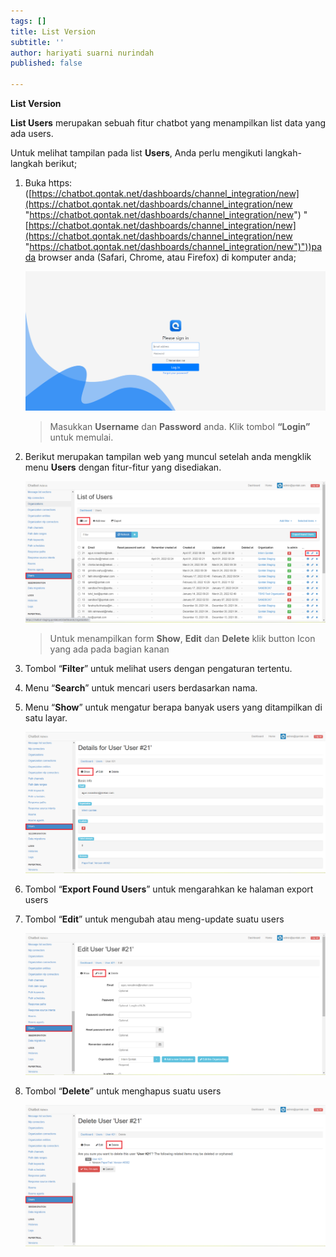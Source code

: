 ```yaml
---
tags: []
title: List Version
subtitle: ''
author: hariyati suarni nurindah
published: false

---
```

**List Version**

**List Users** merupakan sebuah fitur chatbot yang menampilkan list data yang ada users.

Untuk melihat tampilan pada list **Users**, Anda perlu mengikuti langkah-langkah berikut;

1. Buka https: ([https://chatbot.qontak.net/dashboards/channel_integration/new](https://chatbot.qontak.net/dashboards/channel_integration/new "https://chatbot.qontak.net/dashboards/channel_integration/new") "[https://chatbot.qontak.net/dashboards/channel_integration/new](https://chatbot.qontak.net/dashboards/channel_integration/new "https://chatbot.qontak.net/dashboards/channel_integration/new")"))pada browser anda (Safari, Chrome, atau Firefox) di komputer anda;

   ![](/uploads/channell.PNG)

   > Masukkan **Username** dan **Password** anda. Klik tombol **“Login”** untuk memulai.
2. Berikut merupakan tampilan web yang muncul setelah anda mengklik menu **Users** dengan fitur-fitur yang disediakan.

   ![](/uploads/users1.PNG)

   > Untuk menampilkan form **Show**, **Edit** dan **Delete** klik button Icon yang ada pada bagian kanan
3. Tombol “**Filter**” untuk melihat users dengan pengaturan tertentu.
4. Menu “**Search**” untuk mencari users berdasarkan nama.
5. Menu “**Show**” untuk mengatur berapa banyak users yang ditampilkan di satu layar.

   ![](/uploads/users2.PNG)
6. Tombol “**Export Found Users**” untuk mengarahkan ke halaman export users
7. Tombol “**Edit**” untuk mengubah atau meng-update suatu users

   ![](/uploads/users3.PNG)
8. Tombol “**Delete**” untuk menghapus suatu users

   ![](/uploads/users4.PNG)